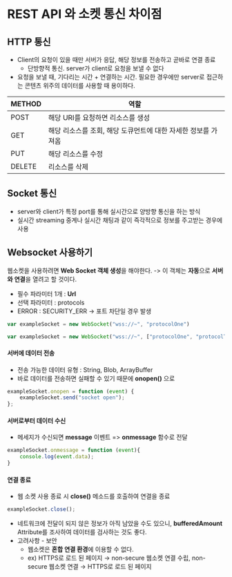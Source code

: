 # REST API 와 소켓 통신 차이점

## HTTP 통신

* Client의 요청이 있을 때만 서버가 응답, 해당 정보를 전송하고 곧바로 연결 종료
  * 단방향적 통신. server가 client로 요청을 보낼 수 없다
* 요청을 보낼 때, 기다리는 시간 + 연결하는 시간. 필요한 경우에만 server로 접근하는 콘텐츠 위주의 데이터를 사용할 때 용이하다.

| METHOD | 역할                                                         |
| ------ | ------------------------------------------------------------ |
| POST   | 해당 URI를 요청하면 리소스를 생성                            |
| GET    | 해당 리소스를 조회, 해당 도큐먼트에 대한 자세한 정보를 가져옴 |
| PUT    | 해당 리소스를 수정                                           |
| DELETE | 리소스를 삭제                                                |

## Socket 통신

* server와 client가 특정 port를 통해 실시간으로 양방향 통신을 하는 방식
* 실시간 streaming 중계나 실시간 채팅과 같이 즉각적으로 정보를 주고받는 경우에 사용



## Websocket 사용하기

웹소켓을 사용하려면 **Web Socket 객체 생성**을 해야한다. -> 이 객체는 **자동**으로 **서버와 연결**을 열려고 할 것이다.

* 필수 파라미터 1개 : **Url**
* 선택 파라미터 : protocols
* ERROR : SECURITY_ERR -> 포트 차단일 경우 발생

```javascript
var exampleSocket = new WebSocket("wss://~", "protocolOne")

var exampleSocket = new WebSocket("wss://~", ["protocolOne", "protocolTwo"])
```

#### 서버에 데이터 전송

* 전송 가능한 데이터 유형 : String, Blob, ArrayBuffer
* 바로 데이터를 전송하면 실패할 수 있기 때문에 **onopen()** 으로

```js
exampleSocket.onopen = function (event) {
    exampleSocket.send("socket open");
};
```

#### 서버로부터 데이터 수신

* 메세지가 수신되면 **message** 이벤트 => **onmessage** 함수로 전달

```js
exampleSocket.onmessage = function (event){
    console.log(event.data);
}
```

#### 연결 종료

* 웹 소켓 사용 종료 시 **close()** 메소드를 호출하여 연결을 종료

```js
exampleSocket.close();
```

* 네트워크에 전달이 되지 않은 정보가 아직 남았을 수도 있으니, **bufferedAmount** Attribute를 조사하여 데이터를 검사하는 것도 좋다.
* 고려사항 - 보안
  * 웹소켓은 **혼합 연결 환경**에 이용할 수 없다.
  * ex) HTTPS로 로드 된 페이지 → non-secure 웹소켓 연결 수립, non-secure 웹소켓 연결 → HTTPS로 로드 된 페이지